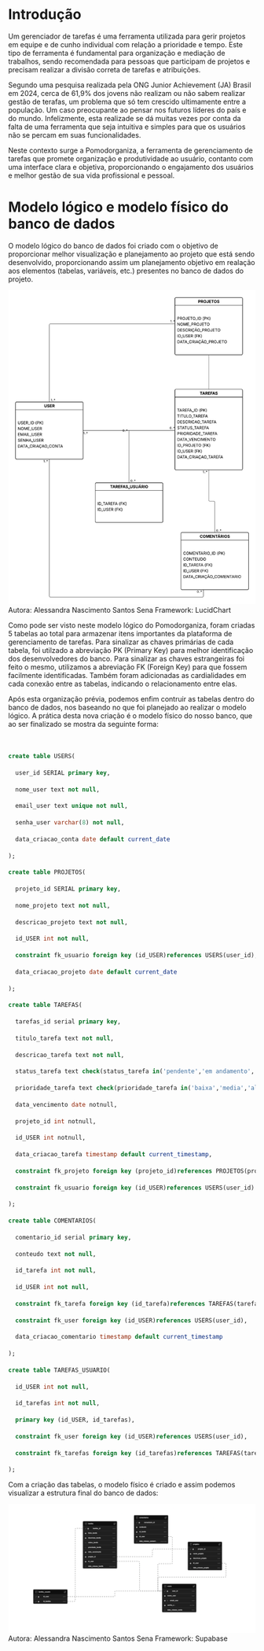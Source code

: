 # Introdução

Um gerenciador de tarefas é uma ferramenta utilizada para gerir projetos em equipe e de cunho individual com relação a prioridade e tempo. Este tipo de ferramenta é fundamental para organização e mediação de trabalhos, sendo recomendada para pessoas que participam de projetos e precisam realizar a divisão correta de tarefas e atribuições.

Segundo uma pesquisa realizada pela ONG Junior Achievement (JA) Brasil em 2024, cerca de 61,9% dos jovens não realizam ou não sabem realizar gestão de terafas, um problema que só tem crescido ultimamente entre a população. Um caso preocupante ao pensar nos futuros líderes do país e do mundo. Infelizmente, esta realizade se dá muitas vezes por conta da falta de uma ferramenta que seja intuitiva e simples para que os usuários não se percam em suas funcionalidades.

Neste contexto surge a Pomodorganiza, a ferramenta de gerenciamento de tarefas que promete organização e produtividade ao usuário, contanto com uma interface clara e objetiva, proporcionando o engajamento dos usuários e melhor gestão de sua vida profissional e pessoal.

# Modelo lógico e modelo físico do banco de dados

O modelo lógico do banco de dados foi criado com o objetivo de proporcionar melhor visualização e planejamento ao projeto que está sendo desenvolvido, proporcionando assim um planejamento objetivo em realação aos elementos (tabelas, variáveis, etc.) presentes no banco de dados do projeto.

![modelo lógico](../assets/modelo-logico-bd.png)
Autora: Alessandra Nascimento Santos Sena
Framework: LucidChart

Como pode ser visto neste modelo lógico do Pomodorganiza, foram criadas 5 tabelas ao total para armazenar itens importantes da plataforma de gerenciamento de tarefas. Para sinalizar as chaves primárias de cada tabela, foi utilzado a abreviação PK (Primary Key) para melhor identificação dos desenvolvedores do banco. Para sinalizar as chaves estrangeiras foi feito o mesmo, utilizamos a abreviação FK (Foreign Key) para que fossem facilmente identificadas. Também foram adicionadas as cardialidades em cada conexão entre as tabelas, indicando o relacionamento entre elas.

Após esta organização prévia, podemos enfim contruir as tabelas dentro do banco de dados, nos baseando no que foi planejado ao realizar o modelo lógico. A prática desta nova criação é o modelo físico do nosso banco, que ao ser finalizado se mostra da seguinte forma:

``` sql


create table USERS(

  user_id SERIAL primary key,

  nome_user text not null,

  email_user text unique not null,

  senha_user varchar(8) not null,

  data_criacao_conta date default current_date

);

create table PROJETOS(

  projeto_id SERIAL primary key,

  nome_projeto text not null,

  descricao_projeto text not null,

  id_USER int not null,

  constraint fk_usuario foreign key (id_USER)references USERS(user_id),

  data_criacao_projeto date default current_date

);

create table TAREFAS(

  tarefas_id serial primary key,

  titulo_tarefa text not null,

  descricao_tarefa text not null,

  status_tarefa text check(status_tarefa in('pendente','em andamento','concluído'))default'pendente',

  prioridade_tarefa text check(prioridade_tarefa in('baixa','media','alta'))default'baixa',

  data_vencimento date notnull,

  projeto_id int notnull,

  id_USER int notnull,

  data_criacao_tarefa timestamp default current_timestamp,

  constraint fk_projeto foreign key (projeto_id)references PROJETOS(projeto_id),

  constraint fk_usuario foreign key (id_USER)references USERS(user_id)

);

create table COMENTARIOS(

  comentario_id serial primary key,

  conteudo text not null,

  id_tarefa int not null,

  id_USER int not null,

  constraint fk_tarefa foreign key (id_tarefa)references TAREFAS(tarefas_id),

  constraint fk_user foreign key (id_USER)references USERS(user_id),

  data_criacao_comentario timestamp default current_timestamp

);

create table TAREFAS_USUARIO(

  id_USER int not null,

  id_tarefas int not null,

  primary key (id_USER, id_tarefas),

  constraint fk_user foreign key (id_USER)references USERS(user_id),

  constraint fk_tarefas foreign key (id_tarefas)references TAREFAS(tarefas_id)

);
```
Com a criação das tabelas, o modelo físico é criado e assim podemos visualizar a estrutura final do banco de dados: 

![modelo físico](../assets/modelo-fisico.png)
Autora: Alessandra Nascimento Santos Sena
Framework: Supabase

